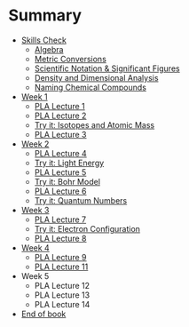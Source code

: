# Summary

* [Skills Check](README.md)
  * [Algebra](algebra.md)
  * [Metric Conversions](metric-units.md)
  * [Scientific Notation & Significant Figures](scientific-notation-and-significant-figures.md)
  * [Density and Dimensional Analysis](density-and-dimensional-analysis.md)
  * [Naming Chemical Compounds](naming-chemical-compounds.md)
* [Week 1](week-1.md)
  * [PLA Lecture 1](week-1/pla-monday.md)
  * [PLA Lecture 2](week-1/pla-wednesday.md)
  * [Try it: Isotopes and Atomic Mass](week-1/isotopes-and-atomic-mass-try-it.md)
  * [PLA Lecture 3](week-1/pla-friday.md)
* [Week 2](week-2.md)
  * [PLA Lecture 4](week-2/pla-lecture-4.md)
  * [Try it: Light Energy](week-2/light-energy-try-it.md)
  * [PLA Lecture 5](week-2/pla-lecture-5.md)
  * [Try it: Bohr Model](week-2/bohr-model-try-it.md)
  * [PLA Lecture 6](week-2/pla-lecture-6.md)
  * [Try it: Quantum Numbers](week-2/quantum-numbers-try-it.md)
* [Week 3](week-3.md)
  * [PLA Lecture 7](week-3/pla-lecture-7.md)
  * [Try it: Electron Configuration](week-3/try-it-electron-configuration.md)
  * [PLA Lecture 8](week-3/pla-lecture-8.md)
* [Week 4](week-4.md)
  * [PLA Lecture 9](week-4/pla-lecture-9.md)
  * [PLA Lecture 11](week-4/pla-lecture-11.md)
* Week 5
  * PLA Lecture 12
  * PLA Lecture 13
  * PLA Lecture 14
* [End of book](end-of-book.md)

